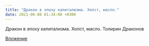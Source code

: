 ```yaml
---
title: "Дракон в эпоху капитализма. Холст, масло."
date: 2021-06-08 01:34:00 +0300
---
```


Дракон в эпоху капитализма. Холст, масло.
Толирин Драконов

[Вложение](https://vk.com/photo484379914_457255285)
